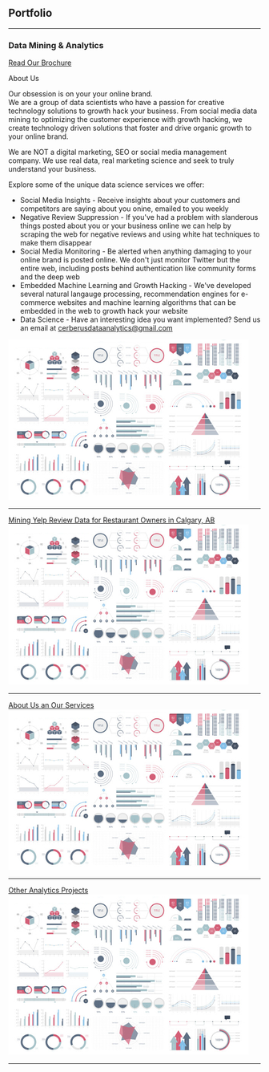 ## Portfolio

---

### Data Mining & Analytics

[Read Our Brochure](/pdf/cerberusanalytics.pdf)

About Us 

Our obsession is on your your online brand.
<br>We are a group of data scientists who have a passion for creative technology solutions to growth hack your business. From social media data mining to optimizing the customer experience with growth hacking, we create  technology driven solutions that foster and drive organic growth to your online brand. 

We are NOT a digital marketing, SEO or social media management company. We use real data, real marketing science and seek to truly understand your business.

Explore some of the unique data science services we offer:

* Social Media Insights - Receive insights about your customers and competitors are saying about you onine, emailed to you weekly
* Negative Review Suppression - If you've had a problem with slanderous things posted about you or your business online we can help by scraping the web for negative reviews and using white hat techniques to make them disappear 
* Social Media Monitoring - Be alerted when anything damaging to your online brand is posted online. We don't just monitor Twitter but the entire web, including posts behind authentication like community forms and the deep web
* Embedded Machine Learning and Growth Hacking - We've developed several natural langauge processing, recommendation engines for e-commerce websites and machine learning algorithms that can be embedded in the web to growth hack your website 
* Data Science - Have an interesting idea you want implemented? Send us an email at cerberusdataanalytics@gmail.com
<img src="images/dummy_thumbnail.jpg?raw=true"/>

---

[Mining Yelp Review Data for Restaurant Owners in Calgary, AB](/sample_page)
<img src="images/dummy_thumbnail.jpg?raw=true"/>

---
[About Us an Our Services](/pdf/cerberusanalytics.pdf)
<img src="images/dummy_thumbnail.jpg?raw=true"/>

---
[Other Analytics Projects](http://github.com/daynesorvisto)
<img src="images/dummy_thumbnail.jpg?raw=true"/>

---





